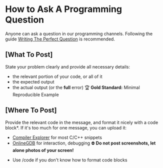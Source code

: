# How to Ask A Programming Question

Anyone can ask a question in our programming channels.
Following the guide
[Writing The Perfect Question](https://codeblog.jonskeet.uk/2010/08/29/writing-the-perfect-question/)
is recommended.

## [What To Post]
State your problem clearly and provide all necessary details:
- the relevant portion of your code, or all of it
- the expected output
- the actual output (or the **full** error)
🏆 **Gold Standard:** Minimal Reproducible Example

## [Where To Post]
Provide the relevant code in the message, and format it nicely with a code block\*.
If it's too much for one message, you can upload it:
- [Compiler Explorer](https://godbolt.org/) for most C/C++ snippets
- [OnlineGDB](https://www.onlinegdb.com/) for interaction, debugging
⛔ **Do not post screenshots, let alone photos of your screen!**

<!-- footer-->
* Use /code if you don't know how to format code blocks